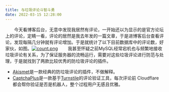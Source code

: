 ```yaml
---
title: 与垃圾评论斗智斗勇
date: 2022-03-15 12:28:00
---
```


　　今天看博客后台，无意中发现我居然有评论，一开始还以为显示的是官方论坛上的评论，定睛一看，评论的居然是我去年发的一篇文章，于是进博客后台查看评论，发现每隔几分钟就有评论增加。于是就统计了以下目前数据库中的评论数，好家伙，如图。[![count.png](https://pictures.echocolate.xyz/p/2023/09-23/650e9de95944e.png)](https://pictures.echocolate.xyz/p/2023/09-23/650e9de95944e.png)
　　我甚至怀疑之前MySQL经常宕机也与频繁地接收垃圾评论有关系，为了保证服务器的流畅运行，需要对这些垃圾评论进行防范与处理，于是就找到了两款比较优秀的防垃圾评论的插件。
- [Akismet](https://typecho.dev/typecho-akismet/)是一款经典的防垃圾评论的插件，不做解释。
- [CaptchaPlus](https://github.com/scenery/typecho-plugins)是一款基于[Turnstile](https://www.cloudflare.com/zh-cn/lp/turnstile/)的评论验证工具，每次评论前 Cloudflare 都会帮你验证是否是机器人，整个过程用户无感且优雅。